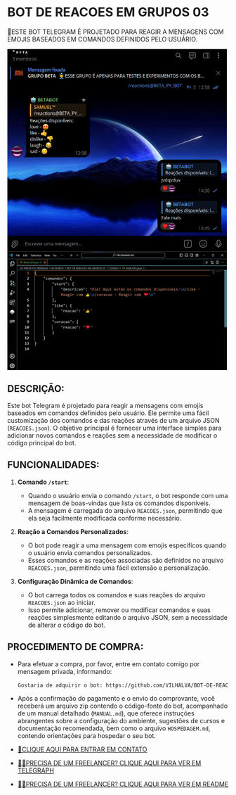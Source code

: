 # BOT DE REACOES EM GRUPOS 03
🛑ESTE BOT TELEGRAM É PROJETADO PARA REAGIR A MENSAGENS COM EMOJIS BASEADOS EM COMANDOS DEFINIDOS PELO USUÁRIO.

<img src="./IMAGENS/FOTO_1.jpg" align="center" width="500"> <br>
<img src="./IMAGENS/FOTO_2.png" align="center" width="500"> <br>

## DESCRIÇÃO:
Este bot Telegram é projetado para reagir a mensagens com emojis baseados em comandos definidos pelo usuário. Ele permite uma fácil customização dos comandos e das reações através de um arquivo JSON (`REACOES.json`). O objetivo principal é fornecer uma interface simples para adicionar novos comandos e reações sem a necessidade de modificar o código principal do bot.

## FUNCIONALIDADES:
1. **Comando `/start`**:
   - Quando o usuário envia o comando `/start`, o bot responde com uma mensagem de boas-vindas que lista os comandos disponíveis.
   - A mensagem é carregada do arquivo `REACOES.json`, permitindo que ela seja facilmente modificada conforme necessário.

2. **Reação a Comandos Personalizados**:
   - O bot pode reagir a uma mensagem com emojis específicos quando o usuário envia comandos personalizados.
   - Esses comandos e as reações associadas são definidos no arquivo `REACOES.json`, permitindo uma fácil extensão e personalização.

3. **Configuração Dinâmica de Comandos**:
   - O bot carrega todos os comandos e suas reações do arquivo `REACOES.json` ao iniciar.
   - Isso permite adicionar, remover ou modificar comandos e suas reações simplesmente editando o arquivo JSON, sem a necessidade de alterar o código do bot.

## PROCEDIMENTO DE COMPRA:
- Para efetuar a compra, por favor, entre em contato comigo por mensagem privada, informando:
    ```bash
    Gostaria de adquirir o bot: https://github.com/VILHALVA/BOT-DE-REACOES-EM-GRUPOS-03
    ```
- Após a confirmação do pagamento e o envio do comprovante, você receberá um arquivo zip contendo o código-fonte do bot, acompanhado de um manual detalhado (`MANUAL.md`), que oferece instruções abrangentes sobre a configuração do ambiente, sugestões de cursos e documentação recomendada, bem como o arquivo `HOSPEDAGEM.md`, contendo orientações para hospedar o seu bot.

- [🤑CLIQUE AQUI PARA ENTRAR EM CONTATO](https://t.me/VILHALVA100)
- [🧑‍💻PRECISA DE UM FREELANCER? CLIQUE AQUI PARA VER EM TELEGRAPH](https://telegra.ph/FREELANCER-10-19-9)
- [🧑‍💻PRECISA DE UM FREELANCER? CLIQUE AQUI PARA VER EM README](https://github.com/VILHALVA/VILHALVA/blob/main/FREELANCER/README.md)